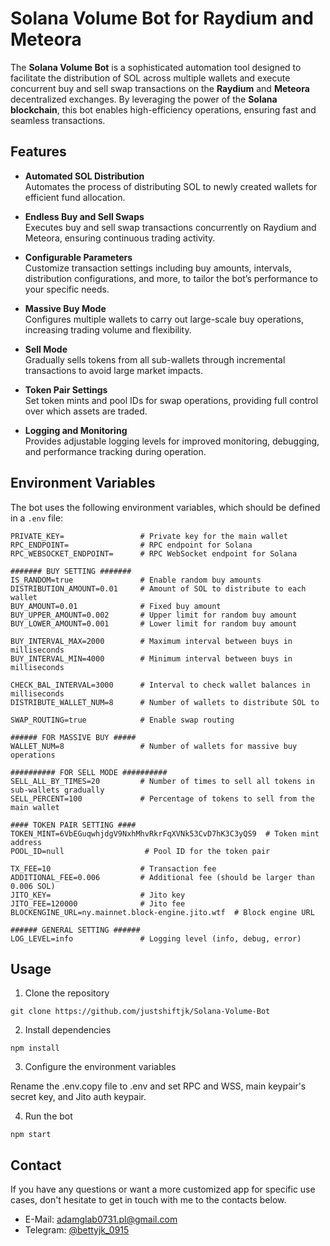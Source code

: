 # Solana Volume Bot for Raydium and Meteora

The **Solana Volume Bot** is a sophisticated automation tool designed to facilitate the distribution of SOL across multiple wallets and execute concurrent buy and sell swap transactions on the **Raydium** and **Meteora** decentralized exchanges. By leveraging the power of the **Solana blockchain**, this bot enables high-efficiency operations, ensuring fast and seamless transactions.

## Features

- **Automated SOL Distribution**  
  Automates the process of distributing SOL to newly created wallets for efficient fund allocation.
  
- **Endless Buy and Sell Swaps**  
  Executes buy and sell swap transactions concurrently on Raydium and Meteora, ensuring continuous trading activity.
  
- **Configurable Parameters**  
  Customize transaction settings including buy amounts, intervals, distribution configurations, and more, to tailor the bot’s performance to your specific needs.
  
- **Massive Buy Mode**  
  Configures multiple wallets to carry out large-scale buy operations, increasing trading volume and flexibility.
  
- **Sell Mode**  
  Gradually sells tokens from all sub-wallets through incremental transactions to avoid large market impacts.
  
- **Token Pair Settings**  
  Set token mints and pool IDs for swap operations, providing full control over which assets are traded.
  
- **Logging and Monitoring**  
  Provides adjustable logging levels for improved monitoring, debugging, and performance tracking during operation.

## Environment Variables

The bot uses the following environment variables, which should be defined in a `.env` file:

```env
PRIVATE_KEY=                 # Private key for the main wallet
RPC_ENDPOINT=                # RPC endpoint for Solana
RPC_WEBSOCKET_ENDPOINT=      # RPC WebSocket endpoint for Solana

####### BUY SETTING #######
IS_RANDOM=true               # Enable random buy amounts
DISTRIBUTION_AMOUNT=0.01     # Amount of SOL to distribute to each wallet
BUY_AMOUNT=0.01              # Fixed buy amount
BUY_UPPER_AMOUNT=0.002       # Upper limit for random buy amount
BUY_LOWER_AMOUNT=0.001       # Lower limit for random buy amount

BUY_INTERVAL_MAX=2000        # Maximum interval between buys in milliseconds
BUY_INTERVAL_MIN=4000        # Minimum interval between buys in milliseconds

CHECK_BAL_INTERVAL=3000      # Interval to check wallet balances in milliseconds
DISTRIBUTE_WALLET_NUM=8      # Number of wallets to distribute SOL to

SWAP_ROUTING=true            # Enable swap routing

###### FOR MASSIVE BUY #####
WALLET_NUM=8                 # Number of wallets for massive buy operations

########## FOR SELL MODE ##########
SELL_ALL_BY_TIMES=20         # Number of times to sell all tokens in sub-wallets gradually
SELL_PERCENT=100             # Percentage of tokens to sell from the main wallet

#### TOKEN PAIR SETTING ####
TOKEN_MINT=6VbEGuqwhjdgV9NxhMhvRkrFqXVNk53CvD7hK3C3yQS9  # Token mint address
POOL_ID=null                  # Pool ID for the token pair

TX_FEE=10                    # Transaction fee
ADDITIONAL_FEE=0.006         # Additional fee (should be larger than 0.006 SOL)
JITO_KEY=                    # Jito key
JITO_FEE=120000              # Jito fee
BLOCKENGINE_URL=ny.mainnet.block-engine.jito.wtf  # Block engine URL

###### GENERAL SETTING ######
LOG_LEVEL=info               # Logging level (info, debug, error)
```

## Usage
1. Clone the repository
```
git clone https://github.com/justshiftjk/Solana-Volume-Bot
```
2. Install dependencies
```
npm install
```
3. Configure the environment variables

Rename the .env.copy file to .env and set RPC and WSS, main keypair's secret key, and Jito auth keypair.

4. Run the bot

```
npm start
```

## Contact

If you have any questions or want a more customized app for specific use cases, don't hesitate to get in touch with me to the contacts below.

- E-Mail: adamglab0731.pl@gmail.com
- Telegram: [@bettyjk_0915](https://t.me/bettyjk_0915)
